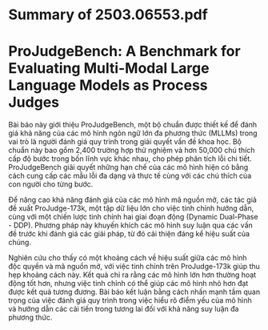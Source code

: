 # Summary of 2503.06553.pdf

# ProJudgeBench: A Benchmark for Evaluating Multi-Modal Large Language Models as Process Judges

Bài báo này giới thiệu ProJudgeBench, một bộ chuẩn được thiết kế để đánh giá khả năng của các mô hình ngôn ngữ lớn đa phương thức (MLLMs) trong vai trò là người đánh giá quy trình trong giải quyết vấn đề khoa học. Bộ chuẩn này bao gồm 2,400 trường hợp thử nghiệm và hơn 50,000 chú thích cấp độ bước trong bốn lĩnh vực khác nhau, cho phép phân tích lỗi chi tiết. ProJudgeBench giải quyết những hạn chế của các mô hình hiện có bằng cách cung cấp các mẫu lỗi đa dạng và thực tế cùng với các chú thích của con người cho từng bước.

Để nâng cao khả năng đánh giá của các mô hình mã nguồn mở, các tác giả đề xuất ProJudge-173k, một tập dữ liệu lớn cho việc tinh chỉnh hướng dẫn, cùng với một chiến lược tinh chỉnh hai giai đoạn động (Dynamic Dual-Phase - DDP). Phương pháp này khuyến khích các mô hình suy luận qua các vấn đề trước khi đánh giá các giải pháp, từ đó cải thiện đáng kể hiệu suất của chúng.

Nghiên cứu cho thấy có một khoảng cách về hiệu suất giữa các mô hình độc quyền và mã nguồn mở, với việc tinh chỉnh trên ProJudge-173k giúp thu hẹp khoảng cách này. Kết quả chỉ ra rằng các mô hình lớn hơn thường hoạt động tốt hơn, nhưng việc tinh chỉnh có thể giúp các mô hình nhỏ hơn đạt được kết quả tương đương. Bài báo kết luận bằng cách nhấn mạnh tầm quan trọng của việc đánh giá quy trình trong việc hiểu rõ điểm yếu của mô hình và hướng dẫn các cải tiến trong tương lai đối với khả năng suy luận đa phương thức.

